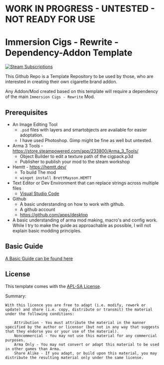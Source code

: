 # WORK IN PROGRESS - UNTESTED - NOT READY FOR USE

# Immersion Cigs - Rewrite - Dependency-Addon Template

[![Steam Subscriptions](https://img.shields.io/steam/subscriptions/3375788189?style=for-the-badge&logo=steam&label=Steam%20Workshop&color=%23690000&link=https%3A%2F%2Fsteamcommunity.com%2Fsharedfiles%2Ffiledetails%2F%3Fid%3D3375788189)](https://steamcommunity.com/sharedfiles/filedetails/?id=3375788189)


This Github Repo is a Template Repository to be used by those, who are interested in creating their own cigarette brand addon.

Any Addon/Mod created based on this template will require a dependency of the main `Immersion Cigs - Rewrite` Mod.

## Prerequisites

- An Image Editing Tool
  - `.psd` files with layers and smartobjects are available for easier adoptation.
  - I have used Photoshop. Gimp might be fine as well but untested.
- Arma 3 Tools - https://store.steampowered.com/app/233800/Arma_3_Tools/
  - Object Builder to edit a texture path of the cigpack.p3d
  - Publisher to publish your mod to the steam workshop
- Hemtt - https://hemtt.dev/
  - To build The mod
  - `winget install BrettMayson.HEMTT`
- Text Editor or Dev Environment that can replace strings across multiple files
  - [Visual Studio Code](https://code.visualstudio.com/)
- Github
  - A basic understanding on how to work with github.
  - A github account
  - https://github.com/apps/desktop
- A basic understanding of arma mod making, macro's and config work. While I try to make the guide as approachable as possible, I will not explain basic modding principles.

## Basic Guide

[A Basic Guide can be found here](docs/basic_guide.md)


## License

This template comes with the [APL-SA License](license.md).

Summary:
```
With this licence you are free to adapt (i.e. modify, rework or update) and share (i.e. copy, distribute or transmit) the material under the following conditions:

    Attribution - You must attribute the material in the manner specified by the author or licensor (but not in any way that suggests that they endorse you or your use of the material).
    Noncommercial - You may not use this material for any commercial purposes.
    Arma Only - You may not convert or adapt this material to be used in other games than Arma.
    Share Alike - If you adapt, or build upon this material, you may distribute the resulting material only under the same license.
```


## 
